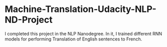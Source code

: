 # Machine-Translation-Udacity-NLP-ND-Project
I completed this project in the NLP Nanodegree. In it, I trained different RNN models for performing Translation of English sentences to French.
